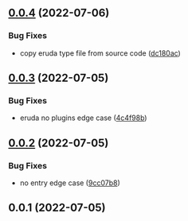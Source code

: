 ## [0.0.4](https://github.com/jaderd-jh/vite-plugin-debugger/compare/v0.0.3...v0.0.4) (2022-07-06)


### Bug Fixes

* copy eruda type file from source code ([dc180ac](https://github.com/jaderd-jh/vite-plugin-debugger/commit/dc180ac2a5f5503fbaed961a9b93794806237494))



## [0.0.3](https://github.com/jaderd-jh/vite-plugin-debugger/compare/v0.0.2...v0.0.3) (2022-07-05)


### Bug Fixes

* eruda no plugins edge case ([4c4f98b](https://github.com/jaderd-jh/vite-plugin-debugger/commit/4c4f98ba676c1e9dd3617d881743616618898d6f))



## [0.0.2](https://github.com/jaderd-jh/vite-plugin-debugger/compare/v0.0.1...v0.0.2) (2022-07-05)


### Bug Fixes

* no entry edge case ([9cc07b8](https://github.com/jaderd-jh/vite-plugin-debugger/commit/9cc07b8b8a5af5a896fddb45e60645eba451a2b2))



## 0.0.1 (2022-07-05)



